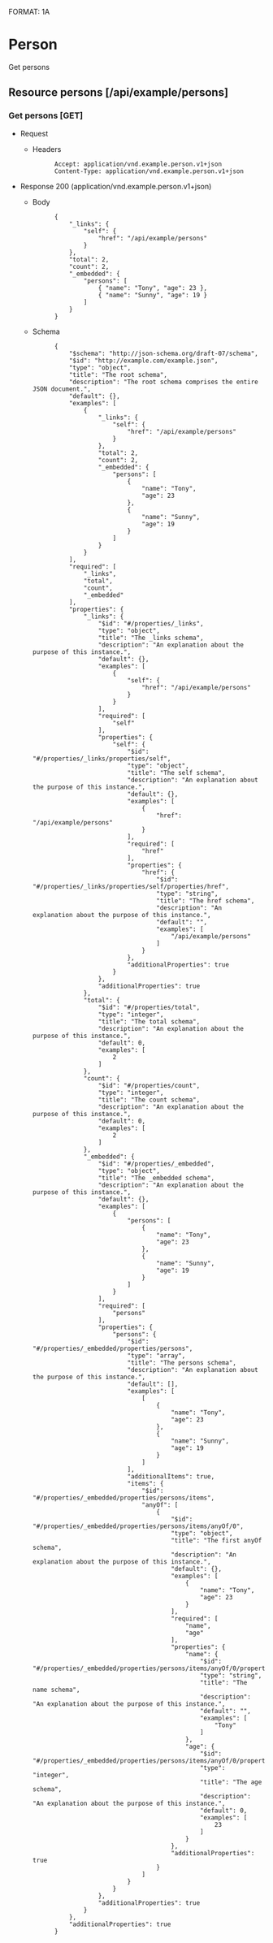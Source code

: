 FORMAT: 1A

# Person

Get persons

## Resource persons [/api/example/persons]

### Get persons [GET]

+ Request

    + Headers

                Accept: application/vnd.example.person.v1+json
                Content-Type: application/vnd.example.person.v1+json

+ Response 200 (application/vnd.example.person.v1+json)

    + Body

                {
                    "_links": {
                        "self": {
                            "href": "/api/example/persons"
                        }
                    },
                    "total": 2,
                    "count": 2,
                    "_embedded": {
                        "persons": [
                            { "name": "Tony", "age": 23 },
                            { "name": "Sunny", "age": 19 }
                        ]
                    }   
                }
    
    + Schema

                {
                    "$schema": "http://json-schema.org/draft-07/schema",
                    "$id": "http://example.com/example.json",
                    "type": "object",
                    "title": "The root schema",
                    "description": "The root schema comprises the entire JSON document.",
                    "default": {},
                    "examples": [
                        {
                            "_links": {
                                "self": {
                                    "href": "/api/example/persons"
                                }
                            },
                            "total": 2,
                            "count": 2,
                            "_embedded": {
                                "persons": [
                                    {
                                        "name": "Tony",
                                        "age": 23
                                    },
                                    {
                                        "name": "Sunny",
                                        "age": 19
                                    }
                                ]
                            }
                        }
                    ],
                    "required": [
                        "_links",
                        "total",
                        "count",
                        "_embedded"
                    ],
                    "properties": {
                        "_links": {
                            "$id": "#/properties/_links",
                            "type": "object",
                            "title": "The _links schema",
                            "description": "An explanation about the purpose of this instance.",
                            "default": {},
                            "examples": [
                                {
                                    "self": {
                                        "href": "/api/example/persons"
                                    }
                                }
                            ],
                            "required": [
                                "self"
                            ],
                            "properties": {
                                "self": {
                                    "$id": "#/properties/_links/properties/self",
                                    "type": "object",
                                    "title": "The self schema",
                                    "description": "An explanation about the purpose of this instance.",
                                    "default": {},
                                    "examples": [
                                        {
                                            "href": "/api/example/persons"
                                        }
                                    ],
                                    "required": [
                                        "href"
                                    ],
                                    "properties": {
                                        "href": {
                                            "$id": "#/properties/_links/properties/self/properties/href",
                                            "type": "string",
                                            "title": "The href schema",
                                            "description": "An explanation about the purpose of this instance.",
                                            "default": "",
                                            "examples": [
                                                "/api/example/persons"
                                            ]
                                        }
                                    },
                                    "additionalProperties": true
                                }
                            },
                            "additionalProperties": true
                        },
                        "total": {
                            "$id": "#/properties/total",
                            "type": "integer",
                            "title": "The total schema",
                            "description": "An explanation about the purpose of this instance.",
                            "default": 0,
                            "examples": [
                                2
                            ]
                        },
                        "count": {
                            "$id": "#/properties/count",
                            "type": "integer",
                            "title": "The count schema",
                            "description": "An explanation about the purpose of this instance.",
                            "default": 0,
                            "examples": [
                                2
                            ]
                        },
                        "_embedded": {
                            "$id": "#/properties/_embedded",
                            "type": "object",
                            "title": "The _embedded schema",
                            "description": "An explanation about the purpose of this instance.",
                            "default": {},
                            "examples": [
                                {
                                    "persons": [
                                        {
                                            "name": "Tony",
                                            "age": 23
                                        },
                                        {
                                            "name": "Sunny",
                                            "age": 19
                                        }
                                    ]
                                }
                            ],
                            "required": [
                                "persons"
                            ],
                            "properties": {
                                "persons": {
                                    "$id": "#/properties/_embedded/properties/persons",
                                    "type": "array",
                                    "title": "The persons schema",
                                    "description": "An explanation about the purpose of this instance.",
                                    "default": [],
                                    "examples": [
                                        [
                                            {
                                                "name": "Tony",
                                                "age": 23
                                            },
                                            {
                                                "name": "Sunny",
                                                "age": 19
                                            }
                                        ]
                                    ],
                                    "additionalItems": true,
                                    "items": {
                                        "$id": "#/properties/_embedded/properties/persons/items",
                                        "anyOf": [
                                            {
                                                "$id": "#/properties/_embedded/properties/persons/items/anyOf/0",
                                                "type": "object",
                                                "title": "The first anyOf schema",
                                                "description": "An explanation about the purpose of this instance.",
                                                "default": {},
                                                "examples": [
                                                    {
                                                        "name": "Tony",
                                                        "age": 23
                                                    }
                                                ],
                                                "required": [
                                                    "name",
                                                    "age"
                                                ],
                                                "properties": {
                                                    "name": {
                                                        "$id": "#/properties/_embedded/properties/persons/items/anyOf/0/properties/name",
                                                        "type": "string",
                                                        "title": "The name schema",
                                                        "description": "An explanation about the purpose of this instance.",
                                                        "default": "",
                                                        "examples": [
                                                            "Tony"
                                                        ]
                                                    },
                                                    "age": {
                                                        "$id": "#/properties/_embedded/properties/persons/items/anyOf/0/properties/age",
                                                        "type": "integer",
                                                        "title": "The age schema",
                                                        "description": "An explanation about the purpose of this instance.",
                                                        "default": 0,
                                                        "examples": [
                                                            23
                                                        ]
                                                    }
                                                },
                                                "additionalProperties": true
                                            }
                                        ]
                                    }
                                }
                            },
                            "additionalProperties": true
                        }
                    },
                    "additionalProperties": true
                }

